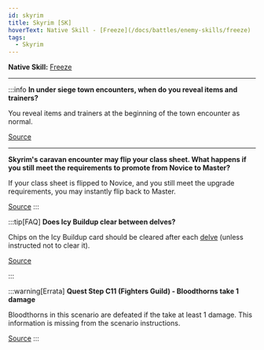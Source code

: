 ```yaml
---
id: skyrim
title: Skyrim [SK]
hoverText: Native Skill - [Freeze](/docs/battles/enemy-skills/freeze)
tags:
  - Skyrim
---
```


**Native Skill:** [Freeze](/docs/battles/enemy-skills/freeze)

---

:::info
**In under siege town encounters, when do you reveal items and trainers?**

You reveal items and trainers at the beginning of the town encounter as normal.

<a href="https://discord.com/channels/273472391403798528/1361396124782694450/1372225968755835012" target="_blank">Source</a>

---

**Skyrim's caravan encounter may flip your class sheet. What happens if you still meet the requirements to promote from Novice to Master?**

If your class sheet is flipped to Novice, and you still meet the upgrade requirements, you may instantly flip back to Master.

<a href=" https://discord.com/channels/273472391403798528/1361396124782694450/1372226530864005250" target="_blank">Source</a>
:::

:::tip[FAQ]
**Does Icy Buildup clear between delves?**

Chips on the Icy Buildup card should be cleared after each [delve](/docs/battles/types/delve/) (unless instructed not to clear it).

<a href="https://support.chiptheorygames.com/support/solutions/articles/33000291979" target="_blank">Source</a>

:::

:::warning[Errata]
**Quest Step C11 (Fighters Guild) - Bloodthorns take 1 damage**

Bloodthorns in this scenario are defeated if the take at least 1 damage. This information is missing from the scenario instructions.

<a href="https://support.chiptheorygames.com/support/solutions/articles/33000294287" target="_blank">Source</a>
:::
